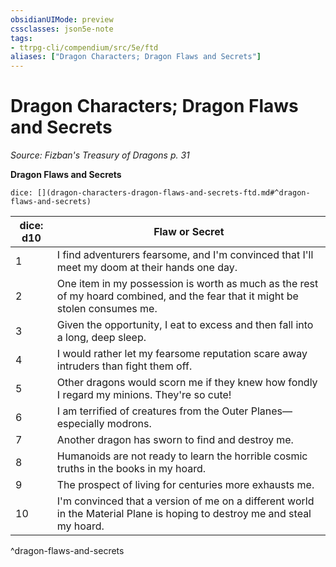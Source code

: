 ```yaml
---
obsidianUIMode: preview
cssclasses: json5e-note
tags:
- ttrpg-cli/compendium/src/5e/ftd
aliases: ["Dragon Characters; Dragon Flaws and Secrets"]
---
```

# Dragon Characters; Dragon Flaws and Secrets
*Source: Fizban's Treasury of Dragons p. 31* 

**Dragon Flaws and Secrets**

`dice: [](dragon-characters-dragon-flaws-and-secrets-ftd.md#^dragon-flaws-and-secrets)`

| dice: d10 | Flaw or Secret |
|-----------|----------------|
| 1 | I find adventurers fearsome, and I'm convinced that I'll meet my doom at their hands one day. |
| 2 | One item in my possession is worth as much as the rest of my hoard combined, and the fear that it might be stolen consumes me. |
| 3 | Given the opportunity, I eat to excess and then fall into a long, deep sleep. |
| 4 | I would rather let my fearsome reputation scare away intruders than fight them off. |
| 5 | Other dragons would scorn me if they knew how fondly I regard my minions. They're so cute! |
| 6 | I am terrified of creatures from the Outer Planes—especially modrons. |
| 7 | Another dragon has sworn to find and destroy me. |
| 8 | Humanoids are not ready to learn the horrible cosmic truths in the books in my hoard. |
| 9 | The prospect of living for centuries more exhausts me. |
| 10 | I'm convinced that a version of me on a different world in the Material Plane is hoping to destroy me and steal my hoard. |
^dragon-flaws-and-secrets